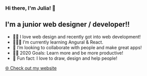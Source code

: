 ### Hi there, I'm Julia! 👋
## I'm a junior web designer / developer!!

- 🙆🏽  I love web design and recently got into web development!
- 👩🏻‍💻 I’m currently learning Angural & React. 
- 👯 I’m looking to collaborate with people and make great apps! 
- ✌🏼 2020 Goals: Learn more and be more productive! 
- 🌠 Fun fact: I love to draw, design and help people!

<a href="https://jul.fyi" target="_blank">:globe_with_meridians: Check out my website</a>